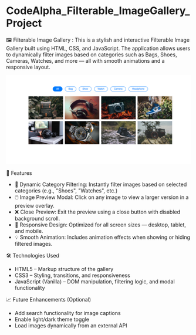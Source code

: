 # CodeAlpha_Filterable_ImageGallery_Project

🖼️ Filterable Image Gallery : This is a stylish and interactive Filterable Image Gallery built using HTML, CSS, and JavaScript. The application allows users to dynamically filter images based on categories such as Bags, Shoes, Cameras, Watches, and more — all with smooth animations and a responsive layout.

![image alt](https://github.com/Aditya-swg/CodeAlpha_Filterable_ImageGallery_Project/blob/main/Screenshot%20(39).png)

🚀 Features
- 🎯 Dynamic Category Filtering: Instantly filter images based on selected categories (e.g., "Shoes", "Watches", etc.)
- 🖱️ Image Preview Modal: Click on any image to view a larger version in a preview overlay.
- ❌ Close Preview: Exit the preview using a close button with disabled background scroll.
- 📱 Responsive Design: Optimized for all screen sizes — desktop, tablet, and mobile.
- 💡 Smooth Animation: Includes animation effects when showing or hiding filtered images.


🛠️ Technologies Used
 - HTML5 – Markup structure of the gallery
 - CSS3 – Styling, transitions, and responsiveness
 - JavaScript (Vanilla) – DOM manipulation, filtering logic, and modal functionality


📈 Future Enhancements (Optional)
 - Add search functionality for image captions
 - Enable light/dark theme toggle
 - Load images dynamically from an external API
